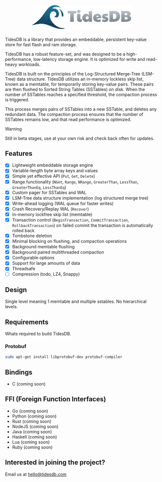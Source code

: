<div>
    <h1 align="center"><img width="328" src="artwork/tidesdb-logo.png"></h1>
</div>

TidesDB is a library that provides an embeddable, persistent key-value store for fast flash and ram storage.

TidesDB has a robust feature-set, and was designed to be a high-performance, low-latency storage engine. It is optimized for write and read-heavy workloads.

TidesDB is built on the principles of the Log-Structured Merge-Tree (LSM-Tree) data structure.
TidesDB utilizes an in-memory lockless skip list, known as a memtable, for temporarily storing key-value pairs. These pairs are then flushed to Sorted String Tables (SSTables) on disk. When the number of SSTables reaches a specified threshold, the compaction process is triggered.

This process merges pairs of SSTables into a new SSTable, and deletes any redundant data. The compaction process ensures that the number of SSTables remains low, and that read performance is optimized.

> [!WARNING]
> Still in beta stages, use at your own risk and check back often for updates.

## Features
- [x] Lightweight embeddable storage engine
- [x] Variable-length byte array keys and values
- [x] Simple yet effective API (`Put`, `Get`, `Delete`)
- [x] Range functionality (`NGet`, `Range`, `NRange`, `GreaterThan`, `LessThan`, `GreaterThanEq`, `LessThanEq`)
- [x] Custom pager for SSTables and WAL
- [x] LSM-Tree data structure implementation (log structured merge tree)
- [x] Write-ahead logging (WAL queue for faster writes)
- [x] Crash Recovery/Replay WAL (`Recover`)
- [x] In-memory lockfree skip list (memtable)
- [x] Transaction control (`BeginTransaction`, `CommitTransaction`, `RollbackTransaction`) on failed commit the transaction is automatically rolled back
- [x] Tombstone deletion
- [x] Minimal blocking on flushing, and compaction operations
- [x] Background memtable flushing
- [x] Background paired multithreaded compaction
- [x] Configurable options
- [x] Support for large amounts of data
- [x] Threadsafe
- [ ] Compression (todo, LZ4, Snappy)

## Design
Single level meaning 1 memtable and multiple sstables.  No hierarchical levels.

## Requirements
Whats required to build TidesDB.

### Protobuf
```bash
sudo apt-get install libprotobuf-dev protobuf-compiler
```

## Bindings
- C (coming soon)

## FFI (Foreign Function Interfaces)
- Go (coming soon)
- Python (coming soon)
- Rust (coming soon)
- NodeJS (coming soon)
- Java (coming soon)
- Haskell (coming soon)
- Lua (coming soon)
- Ruby (coming soon)

## Interested in joining the project?
Email us at [hello@tidesdb.com](mailto:hello@tidesdb.com)